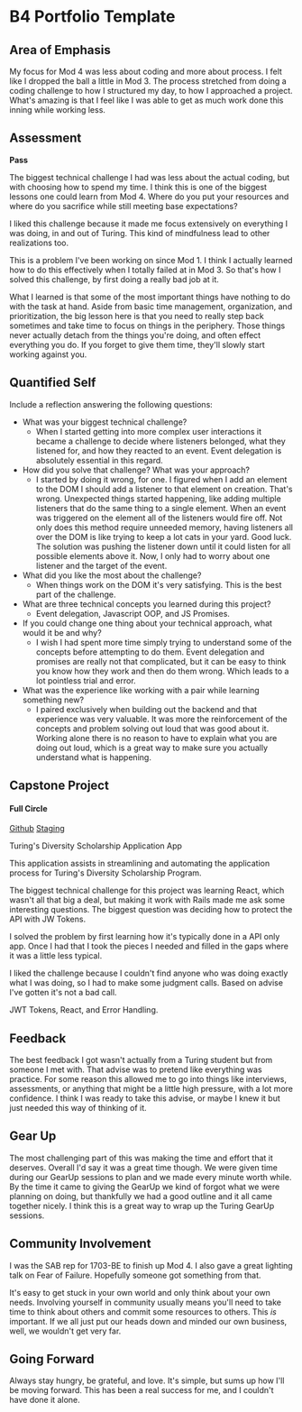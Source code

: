 # B4 Portfolio Template

## Area of Emphasis

My focus for Mod 4 was less about coding and more about process. I felt like I dropped the ball a little in Mod 3. The process stretched from doing a coding challenge to how I structured my day, to how I approached a project. What's amazing is that I feel like I was able to get as much work done this inning while working less.

## Assessment

**Pass**

The biggest technical challenge I had was less about the actual coding, but with choosing how to spend my time. I think this is one of the biggest lessons one could learn from Mod 4. Where do you put your resources and where do you sacrifice while still meeting base expectations?

I liked this challenge because it made me focus extensively on everything I was doing, in and out of Turing. This kind of mindfulness lead to other realizations too.

This is a problem I've been working on since Mod 1. I think I actually learned how to do this effectively when I totally failed at in Mod 3. So that's how I solved this challenge, by first doing a really bad job at it.

What I learned is that some of the most important things have nothing to do with the task at hand. Aside from basic time management, organization, and prioritization, the big lesson here is that you need to really step back sometimes and take time to focus on things in the periphery. Those things never actually detach from the things you're doing, and often effect everything you do. If you forget to give them time, they'll slowly start working against you.

## Quantified Self

Include a reflection answering the following questions:

* What was your biggest technical challenge?
  * When I started getting into more complex user interactions it became a challenge to decide where listeners belonged, what they listened for, and how they reacted to an event. Event delegation is absolutely essential in this regard.
* How did you solve that challenge? What was your approach?
  * I started by doing it wrong, for one. I figured when I add an element to the DOM I should add a listener to that element on creation. That's wrong. Unexpected things started happening, like adding multiple listeners that do the same thing to a single element. When an event was triggered on the element all of the listeners would fire off. Not only does this method require unneeded memory, having listeners all over the DOM is like trying to keep a lot cats in your yard. Good luck. The solution was pushing the listener down until it could listen for all possible elements above it. Now, I only had to worry about one listener and the target of the event.
* What did you like the most about the challenge?
  * When things work on the DOM it's very satisfying. This is the best part of the challenge.
* What are three technical concepts you learned during this project?
  * Event delegation, Javascript OOP, and JS Promises.
* If you could change one thing about your technical approach, what would it be and why?
  * I wish I had spent more time simply trying to understand some of the concepts before attempting to do them. Event delegation and promises are really not that complicated, but it can be easy to think you know how they work and then do them wrong. Which leads to a lot pointless trial and error.
* What was the experience like working with a pair while learning something new?
  * I paired exclusively when building out the backend and that experience was very valuable. It was more the reinforcement of the concepts and problem solving out loud that was good about it. Working alone there is no reason to have to explain what you are doing out loud, which is a great way to make sure you actually understand what is happening.

## Capstone Project

#### Full Circle
[Github](https://github.com/turingschool/full-circle)
[Staging](https://turing-full-circle-staging.herokuapp.com/)

Turing's Diversity Scholarship Application App

This application assists in streamlining and automating the application process for Turing's Diversity Scholarship Program.

The biggest technical challenge for this project was learning React, which wasn't all that big a deal, but making it work with Rails made me ask some interesting questions. The biggest question was deciding how to protect the API with JW Tokens.

I solved the problem by first learning how it's typically done in a API only app. Once I had that I took the pieces I needed and filled in the gaps where it was a little less typical.

I liked the challenge because I couldn't find anyone who was doing exactly what I was doing, so I had to make some judgment calls. Based on advise I've gotten it's not a bad call.

JWT Tokens, React, and Error Handling.

## Feedback

The best feedback I got wasn't actually from a Turing student but from someone I met with. That advise was to pretend like everything was practice. For some reason this allowed me to go into things like interviews, assessments, or anything that might be a little high pressure, with a lot more confidence. I think I was ready to take this advise, or maybe I knew it but just needed this way of thinking of it.

## Gear Up

The most challenging part of this was making the time and effort that it deserves. Overall I'd say it was a great time though. We were given time during our GearUp sessions to plan and we made every minute worth while. By the time it came to giving the GearUp we kind of forgot what we were planning on doing, but thankfully we had a good outline and it all came together nicely. I think this is a great way to wrap up the Turing GearUp sessions.

## Community Involvement

I was the SAB rep for 1703-BE to finish up Mod 4. I also gave a great lighting talk on Fear of Failure. Hopefully someone got something from that.

It's easy to get stuck in your own world and only think about your own needs. Involving yourself in community usually means you'll need to take time to think about others and commit some resources to others. This _is_ important. If we all just put our heads down and minded our own business, well, we wouldn't get very far.

## Going Forward

Always stay hungry, be grateful, and love. It's simple, but sums up how I'll be moving forward. This has been a real success for me, and I couldn't have done it alone.